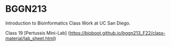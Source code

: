 # BGGN213

Introduction to Bioinformatics Class Work at UC San Diego.

Class 19 [Pertussis Mini-Lab] (https://bioboot.github.io/bggn213_F22/class-material/lab_sheet.html) 
